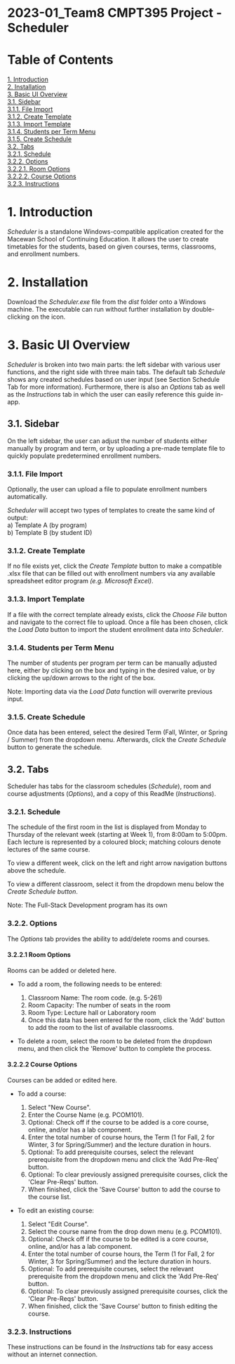 # 2023-01_Team8 CMPT395 Project - Scheduler  
  
# Table of Contents  
  
[1. Introduction](https://github.com/Nylia-in-C/2023-01_Team8/blob/main/README.md#1-introduction)  
[2. Installation](https://github.com/Nylia-in-C/2023-01_Team8/blob/main/README.md#2-installation)  
[3. Basic UI Overview](https://github.com/Nylia-in-C/2023-01_Team8/blob/main/README.md#3-basic-ui-overview)  
    [3.1. Sidebar](https://github.com/Nylia-in-C/2023-01_Team8/blob/main/README.md#31-sidebar)  
        [3.1.1. File Import](https://github.com/Nylia-in-C/2023-01_Team8/blob/main/README.md#311-file-import)    
        [3.1.2. Create Template](https://github.com/Nylia-in-C/2023-01_Team8/blob/main/README.md#312-create-template)  
        [3.1.3. Import Template](https://github.com/Nylia-in-C/2023-01_Team8/blob/main/README.md#313-import-template)   
        [3.1.4. Students per Term Menu](https://github.com/Nylia-in-C/2023-01_Team8/blob/main/README.md#314-students-per-term-menu)  
        [3.1.5. Create Schedule](https://github.com/Nylia-in-C/2023-01_Team8/blob/main/README.md#315-create-schedule)  
    [3.2. Tabs](https://github.com/Nylia-in-C/2023-01_Team8/blob/main/README.md#32-tabs)  
        [3.2.1. Schedule](https://github.com/Nylia-in-C/2023-01_Team8/blob/main/README.md#321-schedule)  
        [3.2.2. Options](https://github.com/Nylia-in-C/2023-01_Team8/blob/main/README.md#322-options)  
            [3.2.2.1. Room Options](https://github.com/Nylia-in-C/2023-01_Team8/blob/main/README.md#3221-room-options)  
            [3.2.2.2. Course Options](https://github.com/Nylia-in-C/2023-01_Team8/blob/main/README.md#3222-course-options)  
        [3.2.3. Instructions](https://github.com/Nylia-in-C/2023-01_Team8/blob/main/README.md#323-instructions)  
  
  
# 1. Introduction
*Scheduler* is a standalone Windows-compatible application created for the Macewan School of Continuing Education. It allows the user to create timetables for the students, based on given courses, terms, classrooms, and enrollment numbers.  
  
# 2. Installation
Download the *Scheduler.exe* file from the *dist* folder onto a Windows machine. The executable can run without further installation by double-clicking on the icon.  
  
# 3. Basic UI Overview
*Scheduler* is broken into two main parts: the left sidebar with various user functions, and the right side with three main tabs. The default tab *Schedule* shows any created schedules based on user input (see Section Schedule Tab for more information). Furthermore, there is also an *Options* tab as well as the *Instructions* tab in which the user can easily reference this guide in-app. 
  
## 3.1. Sidebar
On the left sidebar, the user can adjust the number of students either manually by program and term, or by uploading a pre-made template file to quickly populate predetermined enrollment numbers.
  
### 3.1.1. File Import
Optionally, the user can upload a file to populate enrollment numbers automatically. 
  
*Scheduler* will accept two types of templates to create the same kind of output:  
a) Template A (by program) <!INSERT NAME INSERT NAME INSERT NAME>  
b) Template B (by student ID) <!INSERT NAME INSERT NAME INSERT NAME>  
  
### 3.1.2. Create Template
If no file exists yet, click the *Create Template* button to make a compatible .xlsx file that can be filled out with enrollment numbers via any available spreadsheet editor program *(e.g. Microsoft Excel)*. 
  
### 3.1.3. Import Template
If a file with the correct template already exists, click the *Choose File* button and navigate to the correct file to upload. Once a file has been chosen, click the *Load Data* button to import the student enrollment data into *Scheduler*. 
  
### 3.1.4. Students per Term Menu
The number of students per program per term can be manually adjusted here, either by clicking on the box and typing in the desired value, or by clicking the up/down arrows to the right of the box.  
  
Note: Importing data via the *Load Data* function will overwrite previous input.   
  
### 3.1.5. Create Schedule
Once data has been entered, select the desired Term (Fall, Winter, or Spring / Summer) from the dropdown menu. Afterwards, click the *Create Schedule* button to generate the schedule. 
  
## 3.2. Tabs  
Scheduler has tabs for the classroom schedules (*Schedule*), room and course adjustments (*Options*), and a copy of this ReadMe (*Instructions*).
  
### 3.2.1. Schedule
The schedule of the first room in the list is displayed from Monday to Thursday of the relevant week (starting at Week 1), from 8:00am to 5:00pm. 
Each lecture is represented by a coloured block; matching colours denote lectures of the same course. 
  
To view a different week, click on the left and right arrow navigation buttons above the schedule.
  
To view a different classroom, select it from the dropdown menu below the *Create Schedule button*. <!CHANGE IF NECESSARY>
  
Note: The Full-Stack Development program has its own <!INSERT TO FINISH THIS POINT ONCE FS IMPLEMENTED>
  
### 3.2.2. Options  
The *Options* tab provides the ability to add/delete rooms and courses.   
  
#### 3.2.2.1 Room Options  
Rooms can be added or deleted here.  
- To add a room, the following needs to be entered:    
    1.    Classroom Name:     The room code. (e.g. 5-261)    
    2.    Room Capacity:      The number of seats in the room  
    3.    Room Type:          Lecture hall or Laboratory room  
    4.    Once this data has been entered for the room, click the 'Add' button to add the room to the list of available classrooms. 
  
- To delete a room, select the room to be deleted from the dropdown menu, and then click the 'Remove' button to complete the process.  
  
#### 3.2.2.2 Course Options  
Courses can be added or edited here. 
- To add a course:  
    1.  Select "New Course".  
    2.  Enter the Course Name (e.g. PCOM101).  
    3.  Optional: Check off if the course to be added is a core course, online, and/or has a lab component.  
    4.  Enter the total number of course hours, the Term (1 for Fall, 2 for Winter, 3 for Spring/Summer) and the lecture duration in hours. 
    5.  Optional: To add prerequisite courses, select the relevant prerequisite from the dropdown menu and click the 'Add Pre-Req' button. 
    6.  Optional: To clear previously assigned prerequisite courses, click the 'Clear Pre-Reqs' button.  
    7.  When finished, click the 'Save Course' button to add the course to the course list. 
  
- To edit an existing course:  
    1.  Select "Edit Course".    
    2.  Select the course name from the drop down menu (e.g. PCOM101).  
    3.  Optional: Check off if the course to be edited is a core course, online, and/or has a lab component.  
    4.  Enter the total number of course hours, the Term (1 for Fall, 2 for Winter, 3 for Spring/Summer) and the lecture duration in hours.   
    5.  Optional: To add prerequisite courses, select the relevant prerequisite from the dropdown menu and click the 'Add Pre-Req' button.   
    6.  Optional: To clear previously assigned prerequisite courses, click the 'Clear Pre-Reqs' button.  
    7.  When finished, click the 'Save Course' button to finish editing the course.  
  
### 3.2.3. Instructions
These instructions can be found in the *Instructions* tab for easy access without an internet connection. 
  